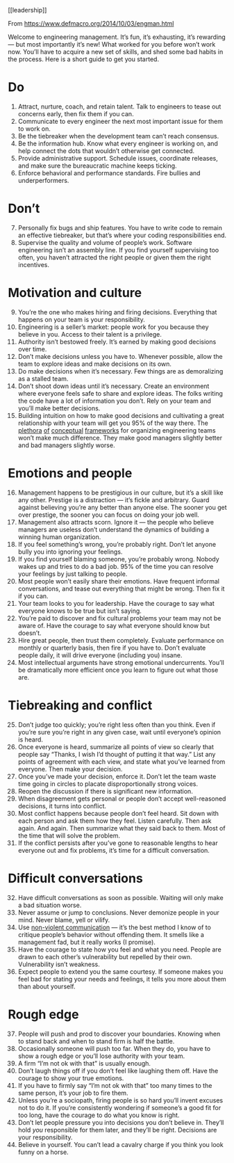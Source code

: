 ---
---

[[leadership]]

From <https://www.defmacro.org/2014/10/03/engman.html>

Welcome to engineering management. It’s fun, it’s exhausting, it’s rewarding — but most importantly it’s new! What worked for you before won’t work now. You’ll have to acquire a new set of skills, and shed some bad habits in the process. Here is a short guide to get you started.

Do
==

1.  Attract, nurture, coach, and retain talent. Talk to engineers to tease out concerns early, then fix them if you can.
2.  Communicate to every engineer the next most important issue for them to work on.
3.  Be the tiebreaker when the development team can’t reach consensus.
4.  Be the information hub. Know what every engineer is working on, and help connect the dots that wouldn’t otherwise get connected.
5.  Provide administrative support. Schedule issues, coordinate releases, and make sure the bureaucratic machine keeps ticking.
6.  Enforce behavioral and performance standards. Fire bullies and underperformers.

Don’t
=====

07. Personally fix bugs and ship features. You have to write code to remain an effective tiebreaker, but that’s where your coding responsibilities end.
08. Supervise the quality and volume of people’s work. Software engineering isn’t an assembly line. If you find yourself supervising too often, you haven’t attracted the right people or given them the right incentives.

Motivation and culture
======================

09. You’re the one who makes hiring and firing decisions. Everything that happens on your team is your responsibility.
10. Engineering is a seller’s market: people work for you because they believe in you. Access to their talent is a privilege.
11. Authority isn’t bestowed freely. It’s earned by making good decisions over time.
12. Don’t make decisions unless you have to. Whenever possible, allow the team to explore ideas and make decisions on its own.
13. Do make decisions when it’s necessary. Few things are as demoralizing as a stalled team.
14. Don’t shoot down ideas until it’s necessary. Create an environment where everyone feels safe to share and explore ideas. The folks writing the code have a lot of information you don’t. Rely on your team and you’ll make better decisions.
15. Building intuition on how to make good decisions and cultivating a great relationship with your team will get you 95% of the way there. The [plethora](http://randsinrepose.com/archives/the-update-the-vent-and-the-disaster/) [of](https://en.wikipedia.org/wiki/Scrum_(software_development)) [conceptual](https://en.wikipedia.org/wiki/OKR) [frameworks](https://en.wikipedia.org/wiki/Kanban) for organizing engineering teams won’t make much difference. They make good managers slightly better and bad managers slightly worse.

Emotions and people
===================

16. Management happens to be prestigious in our culture, but it’s a skill like any other. Prestige is a distraction — it’s fickle and arbitrary. Guard against believing you’re any better than anyone else. The sooner you get over prestige, the sooner you can focus on doing your job well.
17. Management also attracts scorn. Ignore it — the people who believe managers are useless don’t understand the dynamics of building a winning human organization.
18. If you feel something’s wrong, you’re probably right. Don’t let anyone bully you into ignoring your feelings.
19. If you find yourself blaming someone, you’re probably wrong. Nobody wakes up and tries to do a bad job. 95% of the time you can resolve your feelings by just talking to people.
20. Most people won’t easily share their emotions. Have frequent informal conversations, and tease out everything that might be wrong. Then fix it if you can.
21. Your team looks to you for leadership. Have the courage to say what everyone knows to be true but isn’t saying.
22. You’re paid to discover and fix cultural problems your team may not be aware of. Have the courage to say what everyone should know but doesn’t.
23. Hire great people, then trust them completely. Evaluate performance on monthly or quarterly basis, then fire if you have to. Don’t evaluate people daily, it will drive everyone (including you) insane.
24. Most intellectual arguments have strong emotional undercurrents. You’ll be dramatically more efficient once you learn to figure out what those are.

Tiebreaking and conflict
========================

25. Don’t judge too quickly; you’re right less often than you think. Even if you’re sure you’re right in any given case, wait until everyone’s opinion is heard.
26. Once everyone is heard, summarize all points of view so clearly that people say “Thanks, I wish I’d thought of putting it that way.” List any points of agreement with each view, and state what you’ve learned from everyone. Then make your decision.
27. Once you’ve made your decision, enforce it. Don’t let the team waste time going in circles to placate disproportionally strong voices.
28. Reopen the discussion if there is significant new information.
29. When disagreement gets personal or people don’t accept well-reasoned decisions, it turns into conflict.
30. Most conflict happens because people don’t feel heard. Sit down with each person and ask them how they feel. Listen carefully. Then ask again. And again. Then summarize what they said back to them. Most of the time that will solve the problem.
31. If the conflict persists after you’ve gone to reasonable lengths to hear everyone out and fix problems, it’s time for a difficult conversation.

Difficult conversations
=======================

32. Have difficult conversations as soon as possible. Waiting will only make a bad situation worse.
33. Never assume or jump to conclusions. Never demonize people in your mind. Never blame, yell or vilify.
34. Use [non-violent communication](http://firstround.com/article/power-up-your-team-with-nonviolent-communication-principles) — it’s the best method I know of to critique people’s behavior without offending them. It smells like a management fad, but it really works (I promise).
35. Have the courage to state how you feel and what you need. People are drawn to each other’s vulnerability but repelled by their own. Vulnerability isn’t weakness.
36. Expect people to extend you the same courtesy. If someone makes you feel bad for stating your needs and feelings, it tells you more about them than about yourself.

Rough edge
==========

37. People will push and prod to discover your boundaries. Knowing when to stand back and when to stand firm is half the battle.
38. Occasionally someone will push too far. When they do, you have to show a rough edge or you’ll lose authority with your team.
39. A firm “I’m not ok with that” is usually enough.
40. Don’t laugh things off if you don’t feel like laughing them off. Have the courage to show your true emotions.
41. If you have to firmly say “I’m not ok with that” too many times to the same person, it’s your job to fire them.
42. Unless you’re a sociopath, firing people is so hard you’ll invent excuses not to do it. If you’re consistently wondering if someone’s a good fit for too long, have the courage to do what you know is right.
43. Don’t let people pressure you into decisions you don’t believe in. They’ll hold _you_ responsible for them later, and they’ll be right. Decisions are your responsibility.
44. Believe in yourself. You can’t lead a cavalry charge if you think you look funny on a horse.

